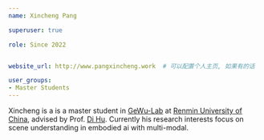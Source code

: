 ```yaml
---
name: Xincheng Pang

superuser: true

role: Since 2022


website_url: http://www.pangxincheng.work  # 可以配置个人主页, 如果有的话

user_groups:
- Master Students
---
```

Xincheng is a is a master student in [GeWu-Lab](https://gewu-lab.github.io/) at [Renmin University of China](https://www.ruc.edu.cn/), advised by Prof. [Di Hu](https://dtaoo.github.io/). Currently his research interests focus on scene understanding in embodied ai with multi-modal.
